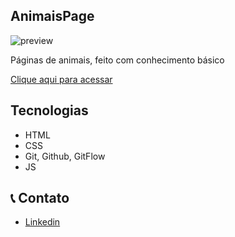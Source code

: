 ## AnimaisPage

![preview](./.github/preview.png)

Páginas de animais, feito com conhecimento básico

[Clique aqui para acessar](https://thiagoduutra.github.io/AnimaisPage/)

## Tecnologias

- HTML
- CSS
- Git, Github, GitFlow
- JS

## 📞 Contato

- [Linkedin](https://www.linkedin.com/in/thiago-dutra-107b4a213)
